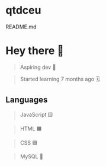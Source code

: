 # qtdceu
README.md

# Hey there 👋

> Aspiring dev 💼

> Started learning 7 months ago 🗓️

## Languages 

> JavaScript 🟨

> HTML 🟧

> CSS 🟦

> MySQL 🐬

